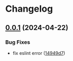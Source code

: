 <a name="readme-top"></a>

# Changelog

## [0.0.1](https://github.com/anguer/taro-starter/compare/v0.0.0...v0.0.1) (2024-04-22)


### Bug Fixes

* fix eslint error ([14949d7](https://github.com/anguer/taro-starter/commit/14949d77f297dbe768a3d564966db36a7927da1f))
